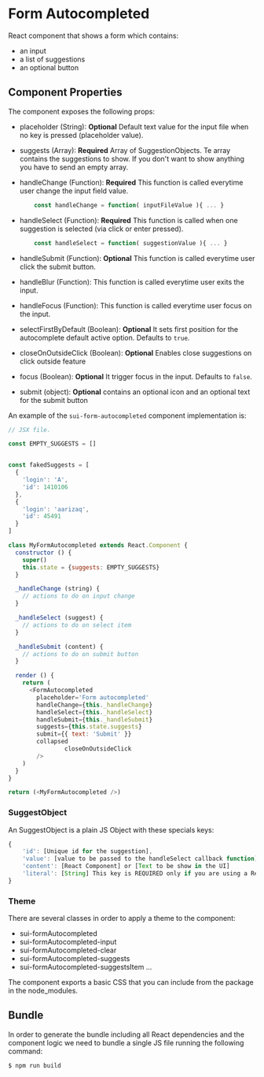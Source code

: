 # Form Autocompleted

React component that shows a form which contains:
- an input
- a list of suggestions
- an optional button

## Component Properties

The component exposes the following props:

* placeholder (String): **Optional** Default text value for the input file when no key is pressed (placeholder value).
* suggests (Array): **Required** Array of SuggestionObjects. Te array contains the suggestions to show. If you don't want to show anything you have to send an empty array.
* handleChange (Function): **Required** This function is called everytime user change the input field value.

	```javascript
		const handleChange = function( inputFileValue ){ ... }
	```
* handleSelect (Function): **Required** This function is called when one suggestion is selected (via click or enter pressed).

	```javascript
		const handleSelect = function( suggestionValue ){ ... }
	```
* handleSubmit (Function): **Optional** This function is called everytime user click the submit button.
* handleBlur (Function): This function is called everytime user exits the input.
* handleFocus (Function): This function is called everytime user focus on the input.
* selectFirstByDefault (Boolean): **Optional** It sets first position for the autocomplete default active option. Defaults to `true`.
* closeOnOutsideClick (Boolean): **Optional** Enables close suggestions on click outside feature
* focus (Boolean): **Optional** It trigger focus in the input. Defaults to `false`.
* submit (object): **Optional** contains an optional icon and an optional text for the submit button


An example of the `sui-form-autocompleted` component implementation is:

```javascript
// JSX file.

const EMPTY_SUGGESTS = []


const fakedSuggests = [
  {
    'login': 'A',
    'id': 1410106
  },
  {
    'login': 'aarizaq',
    'id': 45491
  }
]

class MyFormAutocompleted extends React.Component {
  constructor () {
    super()
    this.state = {suggests: EMPTY_SUGGESTS}
  }

  _handleChange (string) {
    // actions to do on input change
  }

  _handleSelect (suggest) {
    // actions to do on select item
  }

  _handleSubmit (content) {
    // actions to do on submit button
  }

  render () {
    return (
      <FormAutocompleted
        placeholder='Form autocompleted'
        handleChange={this._handleChange}
        handleSelect={this._handleSelect}
        handleSubmit={this._handleSubmit}
        suggests={this.state.suggests}
        submit={{ text: 'Submit' }}
        collapsed
				closeOnOutsideClick
        />
    )
  }
}

return (<MyFormAutocompleted />)

```

### SuggestObject

An SuggestObject is a plain JS Object with these specials keys:

```javascript
{
    'id': [Unique id for the suggestion],
    'value': [value to be passed to the handleSelect callback function]
    'content': [React Component] or [Text to be show in the UI]
    'literal': [String] This key is REQUIRED only if you are using a ReactJS Component like a content. It is used to decide which text has to be put in the input text when this suggestion is selected, in other case content will be used,
}
```

### Theme

There are several classes in order to apply a theme to the component:

* sui-formAutocompleted
* sui-formAutocompleted-input
* sui-formAutocompleted-clear
* sui-formAutocompleted-suggests
* sui-formAutocompleted-suggestsItem
...

The component exports a basic CSS that you can include from the package in the node_modules.


## Bundle

In order to generate the bundle including all React dependencies and the component logic we need to bundle a single JS file running the following command:
```
$ npm run build
```
